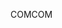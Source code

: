 <span data-ttu-id="1ae29-101">COM</span><span class="sxs-lookup"><span data-stu-id="1ae29-101">COM</span></span>